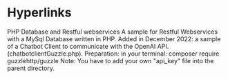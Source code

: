 # Hyperlinks
PHP Database and Restful webservices 
A sample for Restful Webservices with a MySql Database written in PHP.
Added in December 2022: 
a sample of a Chatbot Client to communicate with the
OpenAI API.(chatbotclientGuzzle.php).
Preparation: in your terminal:
composer require guzzlehttp/guzzle
Note: You have to add your own "api_key" file into the parent directory.